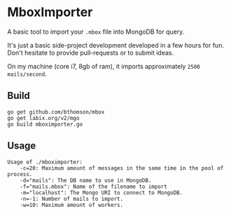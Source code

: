 # MboxImporter

A basic tool to import your `.mbox` file into MongoDB for query.

It's just a basic side-project development developed in a few hours for fun. Don't hesitate to provide pull-requests or to submit ideas.

On my machine (core i7, 8gb of ram), it imports approximately `2500 mails/second`.

## Build

```
go get github.com/bthomson/mbox
go get labix.org/v2/mgo
go build mboximporter.go

```

## Usage

```
Usage of ./mboximporter:
    -c=20: Maximum amount of messages in the same time in the pool of process.
    -d="mails": The DB name to use in MongoDB.
    -f="mails.mbox": Name of the filename to import
    -m="localhost": The Mongo URI to connect to MongoDB.
    -n=-1: Number of mails to import.
    -w=10: Maximum amount of workers.
```
